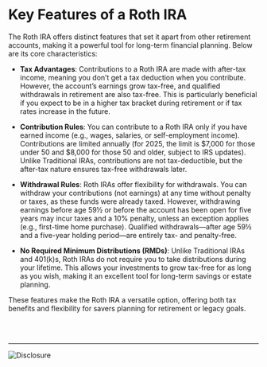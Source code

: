 # Key Features of a Roth IRA

The Roth IRA offers distinct features that set it apart from other retirement accounts, making it a powerful tool for long-term financial planning. Below are its core characteristics:

- **Tax Advantages**: Contributions to a Roth IRA are made with after-tax income, meaning you don’t get a tax deduction when you contribute. However, the account’s earnings grow tax-free, and qualified withdrawals in retirement are also tax-free. This is particularly beneficial if you expect to be in a higher tax bracket during retirement or if tax rates increase in the future.

- **Contribution Rules**: You can contribute to a Roth IRA only if you have earned income (e.g., wages, salaries, or self-employment income). Contributions are limited annually (for 2025, the limit is $7,000 for those under 50 and $8,000 for those 50 and older, subject to IRS updates). Unlike Traditional IRAs, contributions are not tax-deductible, but the after-tax nature ensures tax-free withdrawals later.

- **Withdrawal Rules**: Roth IRAs offer flexibility for withdrawals. You can withdraw your contributions (not earnings) at any time without penalty or taxes, as these funds were already taxed. However, withdrawing earnings before age 59½ or before the account has been open for five years may incur taxes and a 10% penalty, unless an exception applies (e.g., first-time home purchase). Qualified withdrawals—after age 59½ and a five-year holding period—are entirely tax- and penalty-free.

- **No Required Minimum Distributions (RMDs)**: Unlike Traditional IRAs and 401(k)s, Roth IRAs do not require you to take distributions during your lifetime. This allows your investments to grow tax-free for as long as you wish, making it an excellent tool for long-term savings or estate planning.

These features make the Roth IRA a versatile option, offering both tax benefits and flexibility for savers planning for retirement or legacy goals.



<BR><BR>

*********************************************

![Disclosure](disclosure.png)
